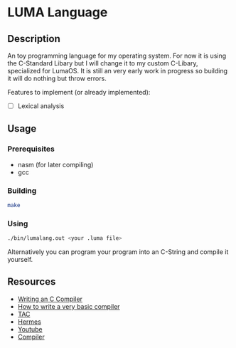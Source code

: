# LUMA Language

## Description

An toy programming language for my operating system.
For now it is using the C-Standard Libary but I will change it to my
custom C-Libary, specialized for LumaOS. It is still an very early work in progress so building it will do nothing but throw errors.

Features to implement (or already implemented):

- [ ] Lexical analysis

## Usage

### Prerequisites

- nasm (for later compiling)
- gcc

### Building

```bash
make
```

### Using

```bash
./bin/lumalang.out <your .luma file>
```

Alternatively you can program your program into an C-String and compile it yourself.

## Resources

- [Writing an C Compiler](https://norasandler.com/2017/11/29/Write-a-Compiler.html)
- [How to write a very basic compiler](https://softwareengineering.stackexchange.com/questions/165543/how-to-write-a-very-basic-compiler)
- [TAC](https://github.com/sebbekarlsson/tac)
- [Hermes](https://github.com/sebbekarlsson/hermes)
- [Youtube](https://www.youtube.com/watch?v=WABO4o_y8qc)
- [Compiler](https://de.wikipedia.org/wiki/Compilerbau)
